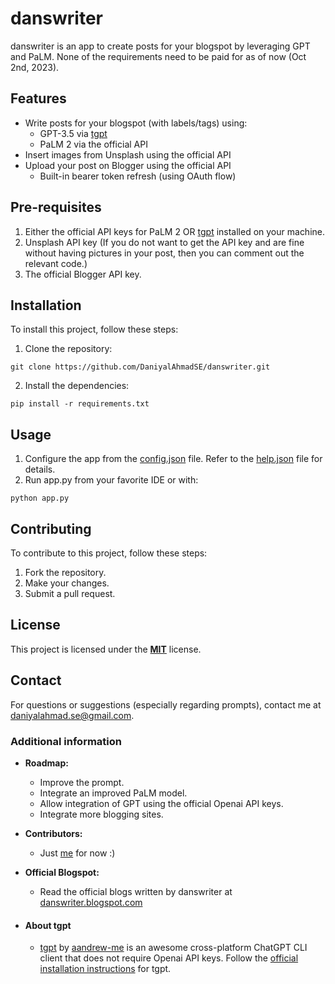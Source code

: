 # danswriter
danswriter is an app to create posts for your blogspot by leveraging GPT and PaLM. None of the requirements need to be paid for as of now (Oct 2nd, 2023).

## Features
* Write posts for your blogspot (with labels/tags) using:
  * GPT-3.5 via [tgpt](https://github.com/DaniyalAhmadSE/danswriter#about-tgpt)
  * PaLM 2 via the official API
* Insert images from Unsplash using the official API
* Upload your post on Blogger using the official API
  * Built-in bearer token refresh (using OAuth flow)

## Pre-requisites
1. Either the official API keys for PaLM 2 OR [tgpt](https://github.com/DaniyalAhmadSE/danswriter#about-tgpt) installed on your machine. 
2. Unsplash API key (If you do not want to get the API key and are fine without having pictures in your post, then you can comment out the relevant code.)
3. The official Blogger API key.

## Installation
To install this project, follow these steps:
1. Clone the repository:
```
git clone https://github.com/DaniyalAhmadSE/danswriter.git
```
2. Install the dependencies:
```
pip install -r requirements.txt
```

## Usage
1. Configure the app from the [config.json](https://github.com/DaniyalAhmadSE/danswriter/blob/main/config.json) file. Refer to the [help.json](https://github.com/DaniyalAhmadSE/danswriter/blob/main/help.json) file for details.
2. Run app.py from your favorite IDE or with:
```
python app.py
```

## Contributing
To contribute to this project, follow these steps:
1. Fork the repository.
2. Make your changes.
3. Submit a pull request.

## License
This project is licensed under the **[MIT](https://github.com/DaniyalAhmadSE/danswriter/blob/main/LICENSE.md)** license.

## Contact
For questions or suggestions (especially regarding prompts), contact me at daniyalahmad.se@gmail.com.

### Additional information

* **Roadmap:**
  * Improve the prompt.
  * Integrate an improved PaLM model.
  * Allow integration of GPT using the official Openai API keys.
  * Integrate more blogging sites.

* **Contributors:**
  * Just [me](https://github.com/DaniyalAhmadSE) for now :)

* **Official Blogspot:**
  * Read the official blogs written by danswriter at [danswriter.blogspot.com](https://danswriter.blogspot.com)

* #### About tgpt
  * [tgpt](https://github.com/aandrew-me/tgpt) by [aandrew-me](https://github.com/aandrew-me) is an awesome cross-platform ChatGPT CLI client that does not require Openai API keys. Follow the [official installation instructions](https://github.com/aandrew-me/tgpt#installation-) for tgpt.
